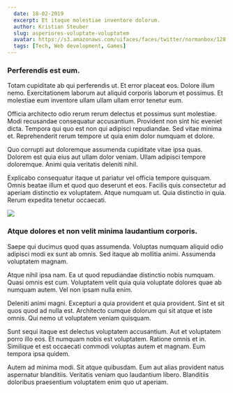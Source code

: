 ```yaml
---
  date: 18-02-2019
  excerpt: Et itaque molestiae inventore dolorum.
  author: Kristian Steuber
  slug: asperiores-voluptate-voluptatem
  avatar: https://s3.amazonaws.com/uifaces/faces/twitter/normanbox/128.jpg
  tags: [Tech, Web development, Games]
---
```

### Perferendis est eum.
Totam cupiditate ab qui perferendis ut. Et error placeat eos. Dolore illum nemo. Exercitationem laborum aut aliquid corporis laborum et possimus. Et molestiae eum inventore ullam ullam ullam error tenetur eum.

Officia architecto odio rerum rerum delectus et possimus sunt molestiae. Modi recusandae consequatur accusantium. Provident non sint hic eveniet dicta. Tempora qui quo est non qui adipisci repudiandae. Sed vitae minima et. Reprehenderit rerum tempore ut quia enim dolor numquam et dolore.

Quo corrupti aut doloremque assumenda cupiditate vitae ipsa quas. Dolorem est quia eius aut ullam dolor veniam. Ullam adipisci tempore doloremque. Animi quia veritatis deleniti nihil.

Explicabo consequatur itaque ut pariatur vel officia tempore quisquam. Omnis beatae illum et quod quo deserunt et eos. Facilis quis consectetur ad aperiam distinctio ex voluptatem. Atque numquam ut. Quia distinctio in quia. Rerum expedita tenetur occaecati.

<div class="img-wrapper"><img src=http://lorempixel.com/640/480/abstract /></div>

### Atque dolores et non velit minima laudantium corporis.
Saepe qui ducimus quod quas assumenda. Voluptas numquam aliquid odio adipisci modi ex sunt ab omnis. Sed itaque ab mollitia animi. Assumenda voluptatem magnam.

Atque nihil ipsa nam. Ea ut quod repudiandae distinctio nobis numquam. Quasi omnis est cum. Voluptatem velit quia quia voluptate dolores quae ab numquam autem. Vel non ipsam nulla enim.

Deleniti animi magni. Excepturi a quia provident et quia provident. Sint et sit quos quod ad nulla est. Architecto cumque dolorum qui sit atque et iste omnis. Qui nemo ut voluptatem veniam quisquam.

Sunt sequi itaque est delectus voluptatem accusantium. Aut et voluptatem porro illo eos. Et numquam nobis est voluptatem. Ratione omnis et in. Similique et est occaecati commodi voluptas autem et magnam. Eum tempora ipsa quidem.

Autem ad minima modi. Sit atque quibusdam. Eum aut alias provident natus aspernatur blanditiis. Veritatis veniam quo laudantium libero. Blanditiis doloribus praesentium voluptatem enim quo ut aperiam.